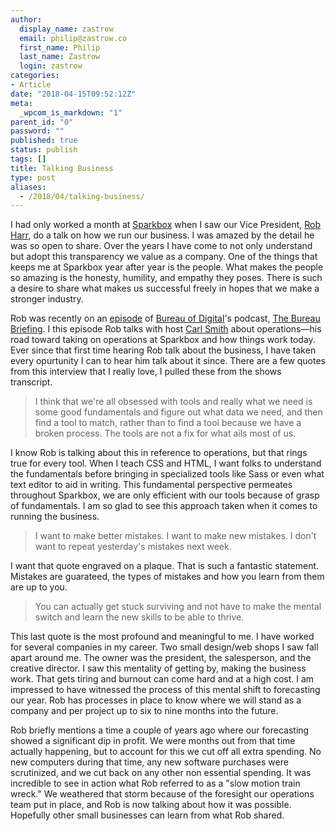 ```yaml
---
author:
  display_name: zastrow
  email: philip@zastrow.co
  first_name: Philip
  last_name: Zastrow
  login: zastrow
categories:
- Article
date: "2018-04-15T09:52:12Z"
meta:
  _wpcom_is_markdown: "1"
parent_id: "0"
password: ""
published: true
status: publish
tags: []
title: Talking Business
type: post
aliases:
  - /2018/04/talking-business/
---
```

<p>I had only worked a month at <a href="https://seesparkbox.com/">Sparkbox</a> when I saw our Vice President, <a href="https://twitter.com/robertharr">Rob Harr</a>, do a talk on how we run our business. I was amazed by the detail he was so open to share. Over the years I have come to not only understand but adopt this transparency we value as a company. One of the things that keeps me at Sparkbox year after year is the people. What makes the people so amazing is the honesty, humility, and empathy they poses. There is such a desire to share what makes us successful freely in hopes that we make a stronger industry.</p>
<p>Rob was recently on an <a href="https://bureauofdigital.com/radio/bureau-briefing-content/2018/4/11/3ttmsdloyppbie4tm9tg8hon2r7hxn">episode</a> of <a href="https://bureauofdigital.com">Bureau of Digital</a>'s podcast, <a href="https://bureauofdigital.com/radio/bureau-briefing/">The Bureau Briefing</a>. I this episode Rob talks with host <a href="https://twitter.com/carlsmith">Carl Smith</a> about operations—his road toward taking on operations at Sparkbox and how things work today. Ever since that first time hearing Rob talk about the business, I have taken every opurtunity I can to hear him talk about it since. There are a few quotes from this interview that I really love, I pulled these from the shows transcript.</p>
<blockquote><p>
  I think that we're all obsessed with tools and really what we need is some good fundamentals and figure out what data we need, and then find a tool to match, rather than to find a tool because we have a broken process. The tools are not a fix for what ails most of us.
</p></blockquote>
<p>I know Rob is talking about this in reference to operations, but that rings true for every tool. When I teach CSS and HTML, I want folks to understand the fundamentals before bringing in specialized tools like Sass or even what text editor to aid in writing. This fundamental perspective permeates throughout Sparkbox, we are only efficient with our tools because of grasp of fundamentals. I am so glad to see this approach taken when it comes to running the business.</p>
<blockquote><p>
  I want to make better mistakes. I want to make new mistakes. I don't want to repeat yesterday's mistakes next week.
</p></blockquote>
<p>I want that quote engraved on a plaque. That is such a fantastic statement. Mistakes are guarateed, the types of mistakes and how you learn from them are up to you.</p>
<blockquote><p>
  You can actually get stuck surviving and not have to make the mental switch and learn the new skills to be able to thrive.
</p></blockquote>
<p>This last quote is the most profound and meaningful to me. I have worked for several companies in my career. Two small design/web shops I saw fall apart around me. The owner was the president, the salesperson, and the creative director. I saw this mentality of getting by, making the business work. That gets tiring and burnout can come hard and at a high cost. I am impressed to have witnessed the process of this mental shift to forecasting our year. Rob has processes in place to know where we will stand as a company and per project up to six to nine months into the future.</p>
<p>Rob briefly mentions a time a couple of years ago where our forecasting showed a significant dip in profit. We were months out from that time actually happening, but to account for this we cut off all extra spending. No new computers during that time, any new software purchases were scrutinized, and we cut back on any other non essential spending. It was incredible to see in action what Rob referred to as a "slow motion train wreck." We weathered that storm because of the foresight our operations team put in place, and Rob is now talking about how it was possible. Hopefully other small businesses can learn from what Rob shared.</p>
